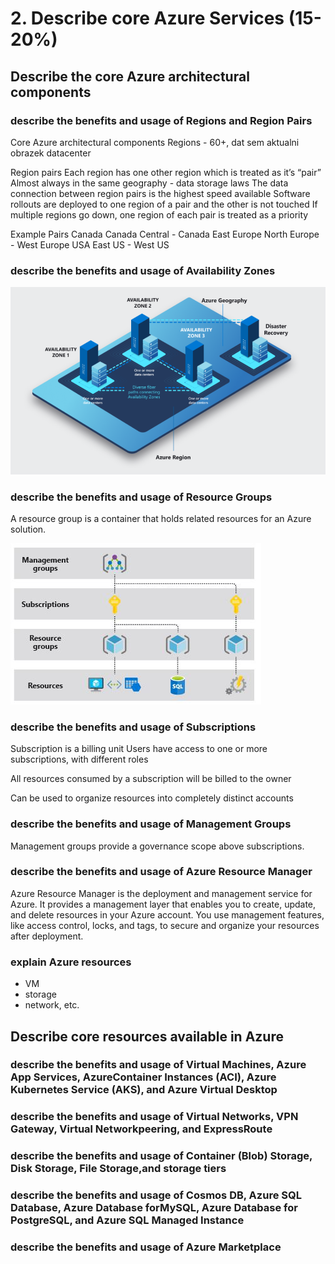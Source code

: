 # 2. Describe core Azure Services (15-20%)
## Describe the core Azure architectural components
###  describe the benefits and usage of Regions and Region Pairs
Core Azure architectural components
Regions - 60+, dat sem aktualni obrazek datacenter

Region pairs
Each region has one other region which is treated as it’s “pair” Almost always in the same geography - data storage laws The data connection between region pairs is the highest speed available Software rollouts are deployed to one region of a pair and the other is not touched If multiple regions go down, one region of each pair is treated as a priority

Example Pairs
Canada Canada Central - Canada East
Europe North Europe - West Europe
USA East US - West US

###  describe the benefits and usage of Availability Zones
![Availability zones](images/availabilityzones.jpg)

###  describe the benefits and usage of Resource Groups
A resource group is a container that holds related resources for an Azure solution.

![Resource groups](images/azurergmm.jpg)

###  describe the benefits and usage of Subscriptions
Subscription is a billing unit
Users have access to one or more subscriptions, with different roles

All resources consumed by a subscription will be billed to the owner

Can be used to organize resources into completely distinct accounts

###  describe the benefits and usage of Management Groups
Management groups provide a governance scope above subscriptions.

###  describe the benefits and usage of Azure Resource Manager
Azure Resource Manager is the deployment and management service for Azure. It provides a management layer that enables you to create, update, and delete resources in your Azure account. You use management features, like access control, locks, and tags, to secure and organize your resources after deployment.

###  explain Azure resources
- VM
- storage
- network, etc.

## Describe core resources available in Azure
###  describe the benefits and usage of Virtual Machines, Azure App Services, AzureContainer Instances (ACI), Azure Kubernetes Service (AKS), and Azure Virtual Desktop
###  describe the benefits and usage of Virtual Networks, VPN Gateway, Virtual Networkpeering, and ExpressRoute
###  describe the benefits and usage of Container (Blob) Storage, Disk Storage, File Storage,and storage tiers
###  describe the benefits and usage of Cosmos DB, Azure SQL Database, Azure Database forMySQL, Azure Database for PostgreSQL, and Azure SQL Managed Instance
###  describe the benefits and usage of Azure Marketplace